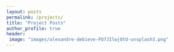 ```yaml
---
layout: posts
permalink: /projects/
title: "Project Posts"
author_profile: true
header:
 image: "images/alexandre-debieve-FO7JIlwjOtU-unsplash3.png"
---
```




